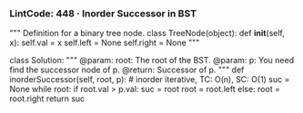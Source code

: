 ### LintCode: 448 · Inorder Successor in BST
"""
Definition for a binary tree node.
class TreeNode(object):
    def __init__(self, x):
        self.val = x
        self.left = None
        self.right = None
"""

class Solution:
    """
    @param: root: The root of the BST.
    @param: p: You need find the successor node of p.
    @return: Successor of p.
    """
    def inorderSuccessor(self, root, p):
        # inorder iterative, TC: O(n), SC: O(1)
        suc = None
        while root:
            if root.val > p.val:
                suc = root
                root = root.left
            else:
                root = root.right
        return suc